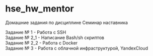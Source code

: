 # hse_hw_mentor
Домашние задания по дисциплине Семинар наставника

Задание № 1    -  Работа с SSH  
Задание № 2_1  - Написание Bash/sh скриптов  
Задание № 2_2  - Работа с Docker   
Задание № 3    - Работа с облачной инфраструктурой, YandexCloud

